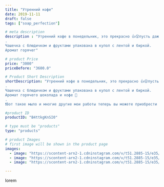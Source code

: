 ```yaml
---
title: "Утренний кофе"
date: 2019-11-11
draft: false
tags: ["soap_perfection"]

# meta description
description : "Утренний кофе в понедельник, это прекрасно 👍😲пусть даже если он мыльный🚿🧼🧽🥰
.
Чашечка с блюдичком и фруктами упакована в купол с лентой и биркой.
Аромат горячег"

# product Price
price: "3000"
priceBefore: "3600.0"

# Product Short Description
shortDescription: "Утренний кофе в понедельник, это прекрасно 👍😲пусть даже если он мыльный🚿🧼🧽🥰
.
Чашечка с блюдичком и фруктами упакована в купол с лентой и биркой.
Аромат горячего шоколада и кофе 🤗
.
❗Вот такое мыло и многие другие мои работы теперь вы можете приобрести на ЖД вокзале  в магазине подарков, ул. Февральская 1а❗"

#product ID
productID: "B4ttkgKnSI0"

# type must be "products"
type: "products"

# product Images
# first image will be shown in the product page
images:
  - image: "https://scontent-arn2-1.cdninstagram.com/v/t51.2885-15/e35/74370122_241520496825837_3068692505473490415_n.jpg?se=7&tp=1&_nc_ht=scontent-arn2-1.cdninstagram.com&_nc_cat=109&_nc_ohc=zn03REmG89wAX-fuAtu&ccb=7-4&oh=e87542fb4fe85f052c81f227f8659fb4&oe=6083B8ED&ig_cache_key=MjE3NDU5NDYxMzQ0OTIwMjE5MA%3D%3D.2-ccb7-4"
  - image: "https://scontent-arn2-1.cdninstagram.com/v/t51.2885-15/e35/72973109_146396770043637_5432800677929639806_n.jpg?se=7&tp=1&_nc_ht=scontent-arn2-1.cdninstagram.com&_nc_cat=109&_nc_ohc=R4los0ho7fYAX-HNSvR&ccb=7-4&oh=9dc0d065567c72139aaaa78b57bcc1ff&oe=6082FA66&ig_cache_key=MjE3NDU5NDYxMzQyNDEyNjExMQ%3D%3D.2-ccb7-4"
  - image: "https://scontent-arn2-1.cdninstagram.com/v/t51.2885-15/e35/72475450_589400498465670_6906722774461958098_n.jpg?se=7&tp=1&_nc_ht=scontent-arn2-1.cdninstagram.com&_nc_cat=106&_nc_ohc=liYw1dXxBTAAX-AwLvD&ccb=7-4&oh=3272ee3f0baaa2f9bcc63c1639472109&oe=6084AD4C&ig_cache_key=MjE3NDU5NDYxMzQ0MDcyNTE1Mw%3D%3D.2-ccb7-4"

---
```

lorem
